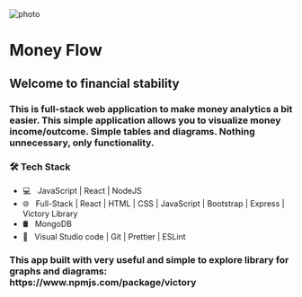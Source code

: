 <img src="https://images.theconversation.com/files/481362/original/file-20220826-10690-nguhqg.jpg?ixlib=rb-1.1.0&rect=224%2C71%2C5766%2C3574&q=20&auto=format&w=320&fit=clip&dpr=2&usm=12&cs=strip" alt="photo" />
<h1>Money Flow</h1>
<h2>Welcome to financial stability</h2>
<h3>This is full-stack web application to make money analytics a bit easier. This simple application allows you to visualize money income/outcome. Simple tables and diagrams. Nothing unnecessary, only functionality.</h3>
<h3>🛠 Tech Stack</h3>

-   💻 &nbsp; JavaScript | React | NodeJS
-   🌐 &nbsp; Full-Stack | React | HTML | CSS | JavaScript | Bootstrap | Express | Victory Library
-   🛢 &nbsp; MongoDB
-   🔧 &nbsp; Visual Studio code | Git | Prettier | ESLint
<h3>This app built with very useful and simple to explore library for graphs and diagrams: https://www.npmjs.com/package/victory </h3>
